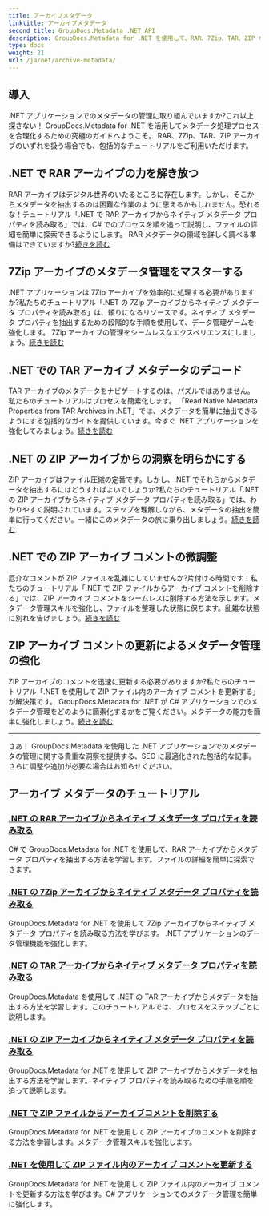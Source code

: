 ```yaml
---
title: アーカイブメタデータ
linktitle: アーカイブメタデータ
second_title: GroupDocs.Metadata .NET API
description: GroupDocs.Metadata for .NET を使用して、RAR、7Zip、TAR、ZIP などのさまざまなアーカイブ形式からメタデータ プロパティを抽出および管理するチュートリアルをご覧ください。
type: docs
weight: 21
url: /ja/net/archive-metadata/
---
```


## 導入

.NET アプリケーションでのメタデータの管理に取り組んでいますか?これ以上探さない！ GroupDocs.Metadata for .NET を活用してメタデータ処理プロセスを合理化するための究極のガイドへようこそ。 RAR、7Zip、TAR、ZIP アーカイブのいずれを扱う場合でも、包括的なチュートリアルをご利用いただけます。

## .NET で RAR アーカイブの力を解き放つ

RAR アーカイブはデジタル世界のいたるところに存在します。しかし、そこからメタデータを抽出するのは困難な作業のように思えるかもしれません。恐れるな！チュートリアル「.NET で RAR アーカイブからネイティブ メタデータ プロパティを読み取る」では、C# でのプロセスを順を追って説明し、ファイルの詳細を簡単に探索できるようにします。 RAR メタデータの領域を詳しく調べる準備はできていますか?[続きを読む](./read-native-metadata-rar-archives/)

## 7Zip アーカイブのメタデータ管理をマスターする

.NET アプリケーションは 7Zip アーカイブを効率的に処理する必要がありますか?私たちのチュートリアル「.NET の 7Zip アーカイブからネイティブ メタデータ プロパティを読み取る」は、頼りになるリソースです。ネイティブ メタデータ プロパティを抽出するための段階的な手順を使用して、データ管理ゲームを強化します。 7Zip アーカイブの管理をシームレスなエクスペリエンスにしましょう。[続きを読む](./read-native-metadata-7zip-archives/)

## .NET での TAR アーカイブ メタデータのデコード

TAR アーカイブのメタデータをナビゲートするのは、パズルではありません。私たちのチュートリアルはプロセスを簡素化します。 「Read Native Metadata Properties from TAR Archives in .NET」では、メタデータを簡単に抽出できるようにする包括的なガイドを提供しています。今すぐ .NET アプリケーションを強化してみましょう。[続きを読む](./read-native-metadata-tar-archives/)

## .NET の ZIP アーカイブからの洞察を明らかにする

ZIP アーカイブはファイル圧縮の定番です。しかし、.NET でそれらからメタデータを抽出するにはどうすればよいでしょうか?私たちのチュートリアル「.NET の ZIP アーカイブからネイティブ メタデータ プロパティを読み取る」では、わかりやすく説明されています。ステップを理解しながら、メタデータの抽出を簡単に行ってください。一緒にこのメタデータの旅に乗り出しましょう。[続きを読む](./read-native-metadata-zip-archives/)

## .NET での ZIP アーカイブ コメントの微調整

厄介なコメントが ZIP ファイルを乱雑にしていませんか?片付ける時間です！私たちのチュートリアル「.NET で ZIP ファイルからアーカイブ コメントを削除する」では、ZIP アーカイブ コメントをシームレスに削除する方法を示します。メタデータ管理スキルを強化し、ファイルを整理した状態に保ちます。乱雑な状態に別れを告げましょう。[続きを読む](./remove-archive-comment-zip-files/)

## ZIP アーカイブ コメントの更新によるメタデータ管理の強化

ZIP アーカイブのコメントを迅速に更新する必要がありますか?私たちのチュートリアル「.NET を使用して ZIP ファイル内のアーカイブ コメントを更新する」が解決策です。 GroupDocs.Metadata for .NET が C# アプリケーションでのメタデータ管理をどのように簡素化するかをご覧ください。メタデータの能力を簡単に強化しましょう。[続きを読む](./update-archive-comment-zip-files/)

---

さあ！ GroupDocs.Metadata を使用した .NET アプリケーションでのメタデータの管理に関する貴重な洞察を提供する、SEO に最適化された包括的な記事。さらに調整や追加が必要な場合はお知らせください。
## アーカイブ メタデータのチュートリアル
### [.NET の RAR アーカイブからネイティブ メタデータ プロパティを読み取る](./read-native-metadata-rar-archives/)
C# で GroupDocs.Metadata for .NET を使用して、RAR アーカイブからメタデータ プロパティを抽出する方法を学習します。ファイルの詳細を簡単に探索できます。
### [.NET の 7Zip アーカイブからネイティブ メタデータ プロパティを読み取る](./read-native-metadata-7zip-archives/)
GroupDocs.Metadata for .NET を使用して 7Zip アーカイブからネイティブ メタデータ プロパティを読み取る方法を学びます。 .NET アプリケーションのデータ管理機能を強化します。
### [.NET の TAR アーカイブからネイティブ メタデータ プロパティを読み取る](./read-native-metadata-tar-archives/)
GroupDocs.Metadata を使用して .NET の TAR アーカイブからメタデータを抽出する方法を学習します。このチュートリアルでは、プロセスをステップごとに説明します。
### [.NET の ZIP アーカイブからネイティブ メタデータ プロパティを読み取る](./read-native-metadata-zip-archives/)
GroupDocs.Metadata for .NET を使用して ZIP アーカイブからメタデータを抽出する方法を学習します。ネイティブ プロパティを読み取るための手順を順を追って説明します。
### [.NET で ZIP ファイルからアーカイブコメントを削除する](./remove-archive-comment-zip-files/)
GroupDocs.Metadata for .NET を使用して ZIP アーカイブのコメントを削除する方法を学習します。メタデータ管理スキルを強化します。
### [.NET を使用して ZIP ファイル内のアーカイブ コメントを更新する](./update-archive-comment-zip-files/)
GroupDocs.Metadata for .NET を使用して ZIP ファイル内のアーカイブ コメントを更新する方法を学びます。C# アプリケーションでのメタデータ管理を簡単に強化します。